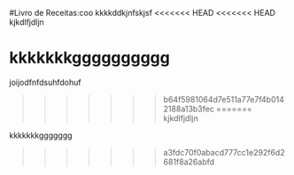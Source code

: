 #Livro de Receitas:coo
kkkkddkjnfskjsf
<<<<<<< HEAD
<<<<<<< HEAD
kjkdlfjdljn

kkkkkkkgggggggggg
=======

joijodfnfdsuhfdohuf
>>>>>>> b64f5981064d7e511a77e7f4b0142188a13b3fec
=======
kjkdlfjdljn

kkkkkkkggggggg
>>>>>>> a3fdc70f0abacd777cc1e292f6d2681f8a26abfd
